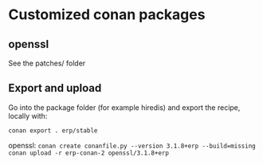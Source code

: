 # Customized conan packages

## openssl

See the patches/ folder

## Export and upload

Go into the package folder (for example hiredis) and
export the recipe, locally with:

`conan export . erp/stable`

openssl:
`conan create conanfile.py --version 3.1.8+erp --build=missing`
`conan upload -r erp-conan-2 openssl/3.1.8+erp`

